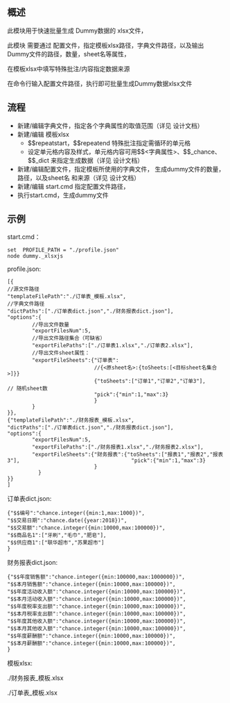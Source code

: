 ## 概述

此模块用于快速批量生成 Dummy数据的 xlsx文件，

此模块 需要通过 配置文件，指定模板xlsx路径，字典文件路径，以及输出Dummy文件的路径，数量，sheet名等属性，

在模板xlsx中填写特殊批注/内容指定数据来源

在命令行输入配置文件路径，执行即可批量生成Dummy数据xlsx文件

## 流程

* 新建/编辑字典文件，指定各个字典属性的取值范围（详见 设计文档）
* 新建/编辑 模板xlsx 
  * \$\$repeatstart，\$\$repeatend 特殊批注指定需循环的单元格
  * 设定单元格内容及样式，单元格内容可用\$\$<字典属性>、\$\$\_chance、\$\$\_dict 来指定生成数据（详见 设计文档）
* 新建/编辑配置文件，指定模板所使用的字典文件， 生成dummy文件的数量，路径，以及sheet名 和来源（详见 设计文档）
* 新建/编辑 start.cmd 指定配置文件路径，
* 执行start.cmd，生成dummy文件



## 示例

start.cmd：

```
set  PROFILE_PATH = "./profile.json"
node dummy._xlsxjs
```

profile.json:

```
[{
//源文件路径
"templateFilePath":"./订单表_模板.xlsx",
//字典文件路径
"dictPaths":["./订单表dict.json","./财务报表dict.json"],
"options":{  
		//导出文件数量  
		"exportFilesNum":5,
		//导出文件路径集合（可缺省）
        "exportFilePaths":["./订单表1.xlsx","./订单表2.xlsx"],
        //导出文件sheet属性：
        "exportFileSheets":{"订单表":
        					//{<原sheet名>:{toSheets:[<目标sheet名集合>]}}
        					{"toSheets":["订单1","订单2","订单3"],                                    						// 随机sheet数
        					"pick":{"min":1,"max":3}                                
							}
        }
}},
{"templateFilePath":"./财务报表_模板.xlsx",
"dictPaths":["./订单表dict.json","./财务报表dict.json"],
"options":{    
		"exportFilesNum":5,
        "exportFilePaths":["./财务报表1.xlsx","./财务报表2.xlsx"],
        "exportFileSheets":{"财务报表":{"toSheets":["报表1","报表2","报表3"],                                    "pick":{"min":1,"max":3}                                
							}
          }
}}
]
```

订单表dict.json:

```
{"$$编号":"chance.integer({min:1,max:1000})",
"$$交易日期":"chance.date({year:2018})",
"$$交易额":"chance.integer({min:10000,max:100000})",
"$$商品名1":["牙刷","毛巾","肥皂"],
"$$供应商1":["联华超市","苏果超市"]
}
```

财务报表dict.json:

```
{"$$年度销售额":"chance.integer({min:100000,max:1000000})",
"$$本月销售额":"chance.integer({min:10000,max:100000})",
"$$年度活动收入额":"chance.integer({min:10000,max:100000})",
"$$本月活动收入额":"chance.integer({min:10000,max:100000})",
"$$年度税率支出额":"chance.integer({min:10000,max:100000})",
"$$本月税率支出额":"chance.integer({min:10000,max:100000})",
"$$年度其他收入额":"chance.integer({min:10000,max:100000})",
"$$本月其他收入额":"chance.integer({min:10000,max:100000})",
"$$年度薪酬额":"chance.integer({min:10000,max:100000})",
"$$本月薪酬额":"chance.integer({min:10000,max:100000})",
}
```

模板xlsx:

./财务报表_模板.xlsx

./订单表_模板.xlsx